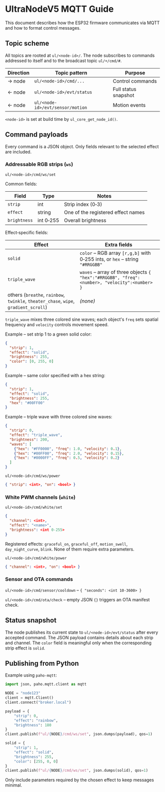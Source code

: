 # UltraNodeV5 MQTT Guide

This document describes how the ESP32 firmware communicates via MQTT and how to format control messages.

## Topic scheme

All topics are rooted at `ul/<node-id>/`. The node subscribes to commands addressed to itself and to the broadcast topic `ul/+/cmd/#`.

| Direction | Topic pattern | Purpose |
|-----------|---------------|---------|
| → node | `ul/<node-id>/cmd/...` | Control commands |
| ← node | `ul/<node-id>/evt/status` | Full status snapshot |
| ← node | `ul/<node-id>/evt/sensor/motion` | Motion events |

`<node-id>` is set at build time by `ul_core_get_node_id()`.

## Command payloads

Every command is a JSON object. Only fields relevant to the selected effect are included.

### Addressable RGB strips (`ws`)

`ul/<node-id>/cmd/ws/set`

Common fields:

| Field | Type | Notes |
|-------|------|-------|
| `strip` | int | Strip index (0‑3) |
| `effect` | string | One of the registered effect names |
| `brightness` | int 0‑255 | Overall brightness |

Effect‑specific fields:

| Effect | Extra fields |
|--------|-------------|
| `solid` | `color` – RGB array `[r,g,b]` with 0‑255 ints, or `hex` – string `"#RRGGBB"` |
| `triple_wave` | `waves` – array of three objects `{ "hex":"#RRGGBB", "freq":<number>, "velocity":<number> }` |
| others (`breathe`, `rainbow`, `twinkle`, `theater_chase`, `wipe`, `gradient_scroll`) | *(none)* |

`triple_wave` mixes three colored sine waves; each object's `freq` sets spatial frequency and `velocity` controls movement speed.

Example – set strip 1 to a green solid color:

```json
{
  "strip": 1,
  "effect": "solid",
  "brightness": 255,
  "color": [0, 255, 0]
}
```

Example – same color specified with a hex string:

```json
{
  "strip": 1,
  "effect": "solid",
  "brightness": 255,
  "hex": "#00FF00"
}
```

Example – triple wave with three colored sine waves:

```json
{
  "strip": 0,
  "effect": "triple_wave",
  "brightness": 200,
  "waves": [
    {"hex": "#FF0000", "freq": 1.0, "velocity": 0.1},
    {"hex": "#00FF00", "freq": 2.0, "velocity": 0.15},
    {"hex": "#0000FF", "freq": 0.5, "velocity": 0.2}
  ]
}
```

`ul/<node-id>/cmd/ws/power`

```json
{ "strip": <int>, "on": <bool> }
```

### White PWM channels (`white`)

`ul/<node-id>/cmd/white/set`

```json
{
  "channel": <int>,
  "effect": "<name>",
  "brightness": <int 0-255>
}
```

Registered effects: `graceful_on`, `graceful_off`, `motion_swell`, `day_night_curve`, `blink`. None of them require extra parameters.

`ul/<node-id>/cmd/white/power`

```json
{ "channel": <int>, "on": <bool> }
```

### Sensor and OTA commands

`ul/<node-id>/cmd/sensor/cooldown` – `{ "seconds": <int 10‑3600> }`

`ul/<node-id>/cmd/ota/check` – empty JSON `{}` triggers an OTA manifest check.

## Status snapshot

The node publishes its current state to `ul/<node-id>/evt/status` after every accepted command. The JSON payload contains details about each strip and channel. The `color` field is meaningful only when the corresponding strip effect is `solid`.

## Publishing from Python

Example using `paho-mqtt`:

```python
import json, paho.mqtt.client as mqtt

NODE = "node123"
client = mqtt.Client()
client.connect("broker.local")

payload = {
    "strip": 0,
    "effect": "rainbow",
    "brightness": 180
}
client.publish(f"ul/{NODE}/cmd/ws/set", json.dumps(payload), qos=1)

solid = {
    "strip": 1,
    "effect": "solid",
    "brightness": 255,
    "color": [255, 0, 0]
}
client.publish(f"ul/{NODE}/cmd/ws/set", json.dumps(solid), qos=1)
```

Only include parameters required by the chosen effect to keep messages minimal.

